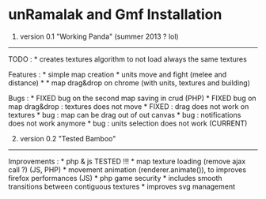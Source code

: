 unRamalak and Gmf Installation
========================

1) version 0.1 "Working Panda" (summer 2013 ? lol)
----------------------------------

TODO :
    * creates textures algorithm to not load always the same textures

Features :
    * simple map creation
    * units move and fight (melee and distance)
    *
    * map drag&drop on chrome (with units, textures and building)

Bugs :
    * FIXED bug on the second map saving in crud (PHP)
    * FIXED bug on map drag&drop : textures does not move
    * FIXED : drag does not work on textures
    * bug : map can be drag out of out canvas
    * bug : notifications does not work anymore
    * bug : units selection does not work (CURRENT)


2) version 0.2 "Tested Bamboo"
----------------------------------

Improvements :
    * php & js TESTED !!!
    * map texture loading (remove ajax call ?) (JS, PHP)
    * movement animation (renderer.animate()), to improves firefox performances (JS)
    * php game security
    * includes smooth transitions between contiguous textures
    * improves svg management